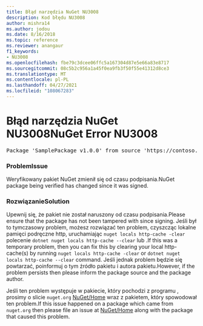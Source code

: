 ```yaml
---
title: Błąd narzędzia NuGet NU3008
description: Kod błędu NU3008
author: mishra14
ms.author: jodou
ms.date: 8/16/2018
ms.topic: reference
ms.reviewer: anangaur
f1_keywords:
- NU3008
ms.openlocfilehash: fbe79c3dcee06ffc5a167304d87e5e66a83e8717
ms.sourcegitcommit: 08c5b2c956a1a45f0ea9fb3f50f55e41312d8ce3
ms.translationtype: MT
ms.contentlocale: pl-PL
ms.lasthandoff: 04/27/2021
ms.locfileid: "108067283"
---
```

# <a name="nuget-error-nu3008"></a><span data-ttu-id="4d0d6-103">Błąd narzędzia NuGet NU3008</span><span class="sxs-lookup"><span data-stu-id="4d0d6-103">NuGet Error NU3008</span></span>

<pre>Package 'SamplePackage v1.0.0' from source 'https://contoso.com/index.json': The package integrity check failed. The package has changed since it was signed. Try clearing the local http-cache and run nuget operation again.</pre>

### <a name="issue"></a><span data-ttu-id="4d0d6-104">Problem</span><span class="sxs-lookup"><span data-stu-id="4d0d6-104">Issue</span></span>

<span data-ttu-id="4d0d6-105">Weryfikowany pakiet NuGet zmienił się od czasu podpisania.</span><span class="sxs-lookup"><span data-stu-id="4d0d6-105">NuGet package being verified has changed since it was signed.</span></span>

### <a name="solution"></a><span data-ttu-id="4d0d6-106">Rozwiązanie</span><span class="sxs-lookup"><span data-stu-id="4d0d6-106">Solution</span></span>

<span data-ttu-id="4d0d6-107">Upewnij się, że pakiet nie został naruszony od czasu podpisania.</span><span class="sxs-lookup"><span data-stu-id="4d0d6-107">Please ensure that the package has not been tampered with since signing.</span></span> <span data-ttu-id="4d0d6-108">Jeśli był to tymczasowy problem, możesz rozwiązać ten problem, czyszcząc lokalne pamięci podręczne http, uruchamiając `nuget locals http-cache -clear` polecenie `dotnet nuget locals http-cache --clear` lub .</span><span class="sxs-lookup"><span data-stu-id="4d0d6-108">If this was a temporary problem, then you can fix this by clearing your local http-cache(s) by running `nuget locals http-cache -clear` or `dotnet nuget locals http-cache --clear` command.</span></span> <span data-ttu-id="4d0d6-109">Jeśli jednak problem będzie się powtarzać, poinformuj o tym źródło pakietu i autora pakietu.</span><span class="sxs-lookup"><span data-stu-id="4d0d6-109">However, if the problem persists then please inform the package source and the package author.</span></span>

<span data-ttu-id="4d0d6-110">Jeśli ten problem występuje w pakiecie, który pochodzi z programu , prosimy o slicie `nuget.org` [NuGet/Home](https://github.com/NuGet/Home/issues) wraz z pakietem, który spowodował ten problem.</span><span class="sxs-lookup"><span data-stu-id="4d0d6-110">If this issue happened on a package which came from `nuget.org` then please file an issue at [NuGet/Home](https://github.com/NuGet/Home/issues) along with the package that caused this problem.</span></span>

